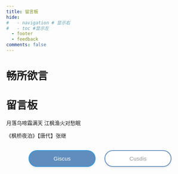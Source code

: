 ```yaml
---
title: 留言板
hide:
#   - navigation # 显示右
#   - toc #显示左
  - footer
  - feedback
comments: false
---
```

# 畅所欲言  
<div class="poem-wrap">
  <div class="poem-border poem-left"></div>
  <div class="poem-border poem-right"></div>
    <h1>留言板</h1>
    <p id="poem">月落乌啼霜满天 江枫渔火对愁眠</p>
    <p id="info"> 《枫桥夜泊》【唐代】张继</p>
  </div>


<!-- <div id="rcorners5" >
<div id="cusdis_thread"
  data-host="https://cusdis.com"
  data-app-id="655cf3bc-734a-4d88-8317-be350621334c"
  data-page-id="{{ PAGE_ID }}"
  data-page-url="{{ PAGE_URL }}"
  data-page-title="{{ PAGE_TITLE }}"
></div>
<script async defer src="https://cusdis.com/js/cusdis.es.js"></script>
<script defer src="https://cusdis.com/js/widget/lang/zh-cn.js"></script>
</div> -->



<head>
    <meta charset="UTF-8">
    <meta name="viewport" content="width=device-width, initial-scale=1.0">
    <title>评论系统切换</title>
    <style>
        .comment-system {
            opacity: 0;
            visibility: hidden;
            transition: all 0.5s ease-in-out;
            height: 0;
            overflow: hidden;
            margin-top: 20px;
        }
        .comment-system.active {
            opacity: 1;
            visibility: visible;
            height: auto;
        }
        .button-container {
            text-align: center;
            margin: 30px auto;
            max-width: 600px;
        }
        .buttonxuan {
            background-color: #ffffff;
            width: 180px;
            color: #999;
            border-radius: 25px;
            border: 2px solid #608DBD;
            padding: 12px 24px;
            text-align: center;
            text-decoration: none;
            display: inline-block;
            font-size: 15px;
            font-weight: 500;
            margin: 0 10px;
            transition: all 0.3s ease;
            cursor: pointer;
            box-shadow: 0 2px 5px rgba(0,0,0,0.1);
        }
        .buttonxuan:hover {
            background-color: #f8f9fa;
            transform: translateY(-2px);
            box-shadow: 0 4px 8px rgba(0,0,0,0.15);
        }
        .buttonxuan.active {
            background-color: #608DBD;
            color: white;
            border-color: #3498db;
        }
        @media (max-width: 768px) {
            .button-container {
                padding: 0 15px;
            }
            .buttonxuan {
                width: 45%;
                padding: 10px 15px;
                font-size: 14px;
                margin: 5px;
            }
        }
        @media (max-width: 480px) {
            .buttonxuan {
                width: calc(50% - 20px);
                font-size: 13px;
                padding: 8px 12px;
            }
        }
    </style>
</head>


<body>
    <div class="button-container">
        <button id="giscus-btn" class="buttonxuan active">Giscus</button>
        <button id="cusdis-btn" class="buttonxuan">Cusdis</button>
    </div>
    <div id="giscus" class="comment-system active">
        <script src="https://giscus.app/client.js"
            data-repo="Wcowin/hexo-site-comments"
            data-repo-id="R_kgDOIl9OJA"
            data-category="Announcements"
            data-category-id="DIC_kwDOIl9OJM4CTHDe"
            data-mapping="pathname"
            data-strict="0"
            data-reactions-enabled="1"
            data-emit-metadata="0"
            data-input-position="top"
            data-theme="preferred_color_scheme"
            data-lang="zh-CN"
            data-loading="lazy"  
            crossorigin="anonymous"
            async>
        </script>
    </div>
    <div id="cusdis" class="comment-system">
        <center><p>评论审核后才会显示</p></center>
        <div id="cusdis_thread"
            data-host="https://cusdis.com"
            data-app-id="655cf3bc-734a-4d88-8317-be350621334c"
            data-page-id="{{ PAGE_ID }}"
            data-page-url="{{ PAGE_URL }}"
            data-page-title="{{ PAGE_TITLE }}">
        </div>
        <script async defer src="https://cusdis.com/js/cusdis.es.js"></script>
    </div>
    <script>
        document.querySelectorAll('.buttonxuan').forEach(button => {
            button.addEventListener('click', function() {
                document.querySelectorAll('.buttonxuan').forEach(btn => btn.classList.remove('active'));
                this.classList.add('active');
                document.querySelectorAll('.comment-system').forEach(system => system.classList.remove('active'));
                document.getElementById(this.id.replace('-btn', '')).classList.add('active');
            });
        });
    </script>
</body>